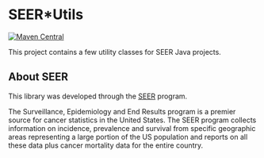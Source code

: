 # SEER*Utils

[![Maven Central](https://maven-badges.herokuapp.com/maven-central/com.imsweb/seerutils/badge.svg)](https://maven-badges.herokuapp.com/maven-central/com.imsweb/seerutils)

This project contains a few utility classes for SEER Java projects.

## About SEER

This library was developed through the [SEER](http://seer.cancer.gov/) program.

The Surveillance, Epidemiology and End Results program is a premier source for cancer statistics in the United States.
The SEER program collects information on incidence, prevalence and survival from specific geographic areas representing
a large portion of the US population and reports on all these data plus cancer mortality data for the entire country.
